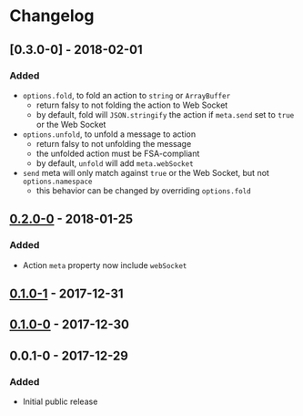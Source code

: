 # Changelog

## [0.3.0-0] - 2018-02-01
### Added
- `options.fold`, to fold an action to `string` or `ArrayBuffer`
  - return falsy to not folding the action to Web Socket
  - by default, fold will `JSON.stringify` the action if `meta.send` set to `true` or the Web Socket
- `options.unfold`, to unfold a message to action
  - return falsy to not unfolding the message
  - the unfolded action must be FSA-compliant
  - by default, `unfold` will add `meta.webSocket`
- `send` meta will only match against `true` or the Web Socket, but not `options.namespace`
  - this behavior can be changed by overriding `options.fold`

## [0.2.0-0] - 2018-01-25
### Added
- Action `meta` property now include `webSocket`

## [0.1.0-1] - 2017-12-31

## [0.1.0-0] - 2017-12-30

## 0.0.1-0 - 2017-12-29
### Added
- Initial public release

[Unreleased]: https://github.com/compulim/redux-websocket-bridge/compare/v0.2.0-0...HEAD
[0.2.0-0]: https://github.com/compulim/redux-websocket-bridge/compare/v0.1.0-1...v0.2.0-0
[0.1.0-1]: https://github.com/compulim/redux-websocket-bridge/compare/v0.1.0-0...v0.1.0-1
[0.1.0-0]: https://github.com/compulim/redux-websocket-bridge/compare/v0.0.1-0...v0.1.0-0
